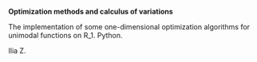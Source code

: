 <b>Optimization methods and calculus of variations</b>

The implementation of some one-dimensional optimization algorithms for unimodal functions on R_1. Python.

Ilia Z.
